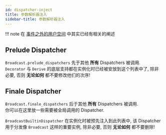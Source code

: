 ```yaml
---
id: dispatcher-inject
title: 参数解析器注入
sidebar-title: 参数解析器注入
---
```


!!! note
    在 [事件之外的用户空间](../advance/outside-of-event.md) 中其实已经有相关的阐述

## Prelude Dispatcher

`Broadcast.prelude_dispatchers` 先于其他 **所有** Dispatchers 被调用.  
`Decorator` 与 `Derive` 的底层支持都在实例化时已经被安放到这个列表中了,
除非必要, 否则 **无论如何** 都不要修改他们的次序!

## Finale Dispatcher

`Broadcast.finale_dispatchers` 后于其他 **所有** Dispatchers 被调用.  
你可以在这里放一些需要被全局调用的 Dispatcher.

`BroadcastBuiltinDispatcher` 在实例化时被预先注入到此列表中,
该 Dispatcher 用于分发像 `Broadcast` 这样的重要实例,
除非必要, 否则 **无论如何** 都不要删除!
